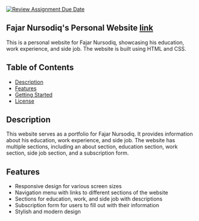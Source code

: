 [![Review Assignment Due Date](https://classroom.github.com/assets/deadline-readme-button-24ddc0f5d75046c5622901739e7c5dd533143b0c8e959d652212380cedb1ea36.svg)](https://classroom.github.com/a/jmQFTmFT)

## Fajar Nursodiq's Personal Website <a href="https://fajarnursodiqq-7.netlify.app/">link</a>

This is a personal website for Fajar Nursodiq, showcasing his education, work experience, and side job. The website is built using HTML and CSS.

## Table of Contents

- [Description](#description)
- [Features](#features)
- [Getting Started](#getting-started)
- [License](#license)

## Description

This website serves as a portfolio for Fajar Nursodiq. It provides information about his education, work experience, and side job. The website has multiple sections, including an about section, education section, work section, side job section, and a subscription form.

## Features

- Responsive design for various screen sizes
- Navigation menu with links to different sections of the website
- Sections for education, work, and side job with descriptions
- Subscription form for users to fill out with their information
- Stylish and modern design
